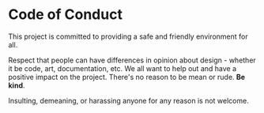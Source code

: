 # Code of Conduct

This project is committed to providing a safe and friendly environment for all.

Respect that people can have differences in opinion about design - whether it be code, art, documentation, etc. We all want
to help out and have a positive impact on the project. There's no reason to be mean or rude. **Be kind**.

Insulting, demeaning, or harassing anyone for any reason is not welcome.
